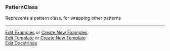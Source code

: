 ### <a id="McUtils.Parsers.RegexPatterns.PatternClass">PatternClass</a>
Represents a pattern class, for wrapping other patterns



___

[Edit Examples](https://github.com/McCoyGroup/McUtils/edit/edit/ci/examples/ci/docs/McUtils/Parsers/RegexPatterns/PatternClass.md) or 
[Create New Examples](https://github.com/McCoyGroup/McUtils/new/edit/?filename=ci/examples/ci/docs/McUtils/Parsers/RegexPatterns/PatternClass.md) <br/>
[Edit Template](https://github.com/McCoyGroup/McUtils/edit/edit/ci/docs/ci/docs/McUtils/Parsers/RegexPatterns/PatternClass.md) or 
[Create New Template](https://github.com/McCoyGroup/McUtils/new/edit/?filename=ci/docs/templates/ci/docs/McUtils/Parsers/RegexPatterns/PatternClass.md) <br/>
[Edit Docstrings](https://github.com/McCoyGroup/McUtils/edit/edit/McUtils/Parsers/RegexPatterns/PatternClass/__init__.py?message=Update%20Docs)
